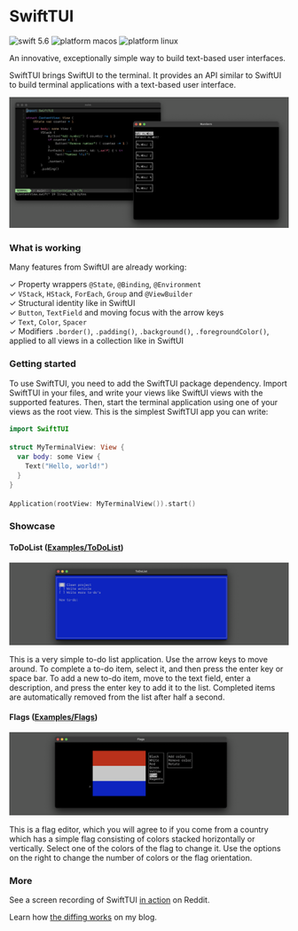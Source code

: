 # SwiftTUI

![swift 5.6](https://user-images.githubusercontent.com/13484323/184016525-cb42a72c-1e2e-4d8d-8777-e7481386377c.svg)
![platform macos](https://user-images.githubusercontent.com/13484323/184016156-817e14dc-24b5-4b46-a4d4-0de9391a37a4.svg)
![platform linux](https://user-images.githubusercontent.com/13484323/184016263-afa5dd0c-8d9a-4fba-91fe-23e892d64cca.svg)

An innovative, exceptionally simple way to build text-based user interfaces.

SwiftTUI brings SwiftUI to the terminal. It provides an API similar to SwiftUI to build terminal applications with a text-based user interface.

![](screenshot.png)

### What is working

Many features from SwiftUI are already working:

✓ Property wrappers `@State`, `@Binding`, `@Environment`<br>
✓ `VStack`, `HStack`, `ForEach`, `Group` and `@ViewBuilder`<br>
✓ Structural identity like in SwiftUI<br>
✓ `Button`, `TextField` and moving focus with the arrow keys<br>
✓ `Text`, `Color`, `Spacer`<br>
✓ Modifiers `.border()`, `.padding()`, `.background()`, `.foregroundColor()`, applied to all views in a collection like in SwiftUI

### Getting started

To use SwiftTUI, you need to add the SwiftTUI package dependency. Import SwiftTUI in your files, and write your views like SwiftUI views with the supported features. Then, start the terminal application using one of your views as the root view. This is the simplest SwiftTUI app you can write:

```swift
import SwiftTUI

struct MyTerminalView: View {
  var body: some View {
    Text("Hello, world!")
  }
}

Application(rootView: MyTerminalView()).start()
```

### Showcase

#### ToDoList ([Examples/ToDoList](Examples/ToDoList))

![](Examples/ToDoList/screenshot.png)

This is a very simple to-do list application. Use the arrow keys to move around. To complete a to-do item, select it, and then press the enter key or space bar. To add a new to-do item, move to the text field, enter a description, and press the enter key to add it to the list. Completed items are automatically removed from the list after half a second.

#### Flags ([Examples/Flags](Examples/Flags))

![](Examples/Flags/screenshot.png)

This is a flag editor, which you will agree to if you come from a country which has a simple flag consisting of colors stacked horizontally or vertically. Select one of the colors of the flag to change it. Use the options on the right to change the number of colors or the flag orientation.

### More

See a screen recording of SwiftTUI [in action](https://www.reddit.com/r/SwiftUI/comments/wlabyn/im_making_a_version_of_swiftui_for_terminal/) on Reddit.

Learn how [the diffing works](https://rensbr.eu/blog/swiftui-diffing/) on my blog.
